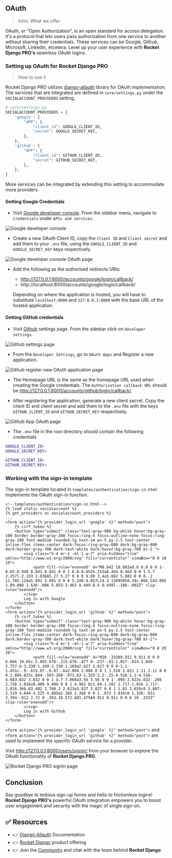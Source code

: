 ## OAuth

> Intro: What we offer

OAuth, or "Open Authorization", is an open standard for access delegation. It's a protocol that lets users pass authorization from one service to another without sharing their credentials. These services can be Google, Github, Microsoft, Linkedin, etcetera. Level up your user experience with **Rocket Django PRO's** seamless OAuth logins.


### Setting up OAuth for Rocket Django PRO

> How to use it 

Rocket Django PRO utilizes [django-allauth](https://docs.allauth.org/en/latest/installation/quickstart.html) library for OAuth implementation.
The services that are integrated are defined in `core/settings.py` under the `SOCIALACCOUNT_PROVIDERS` setting.

```py
# core/settings.py
SOCIALACCOUNT_PROVIDERS = {
    'google': {
        "APP": {
            "client_id": GOOGLE_CLIENT_ID,
            "secret": GOOGLE_SECRET_KEY,
        },
    },
    'github': {
        "APP": {
            "client_id": GITHUB_CLIENT_ID,
            "secret": GITHUB_SECRET_KEY,
        },
    },
}
```
More services can be integrated by extending this setting to accommodate more providers.


#### Getting Google Credentials

- Visit [Google developer console](https://console.cloud.google.com/). From the sidebar menu, navigate to `Credentials` under `APIs and services`.

![Google developer console](https://github.com/app-generator/dummy/assets/57325382/e63df707-d066-453e-a7d2-8ea5425ba85b)

- Create a new OAuth Client ID, copy the `Client ID` and `Client secret` and add them to your `.env` file, using the `GOOGLE_CLIENT_ID` and `GOOGLE_SECRET_KEY` keys respectively.

![Google developer console OAuth page](https://github.com/app-generator/dummy/assets/57325382/bbfaad26-2a4a-4876-bdc9-e23b1e88eaab)

- Add the following as the authorised redirects URIs:
    - http://127.0.0.1:8000/accounts/google/login/callback/
    - http://localhost:8000/accounts/google/login/callback/

    Depending on where the application is hosted, you will have to substitute `localhost:8000` and `127.0.0.1:8000` with the base URL of the hosted application.


#### Getting GitHub credentials

- Visit [Github](https://github.com/settings) settings page. From the sidebar click on `Developer settings`.

![Github settings page](https://github.com/app-generator/dummy/assets/57325382/abbea42b-c2d5-4981-ba41-dfc4920cbcc9)

- From the `Developer Settings`, go to `OAuth Apps` and Register a new application.

![Github register new OAuth application page](https://github.com/app-generator/dummy/assets/57325382/c92ba91d-d5da-4e48-854b-fd210f06e0ec)

- The Homepage URL is the same as the homepage URL used when creating the Google credentials. The `Authorization callback URL` should be http://127.0.0.1:8000/accounts/github/login/callback/.

- After registering the application, generate a new client secret. Copy the client ID and client secret and add them to the `.env` file with the keys `GITHUB_CLIENT_ID` and `GITHUB_SECRET_KEY` respectively.

![Github App OAuth page](https://github.com/app-generator/dummy/assets/57325382/1fd2387e-d884-4867-870f-5258dd0f77c3)

- The `.env` file in the root directory should contain the following credentials
```bash
GOOGLE_CLIENT_ID=
GOOGLE_SECRET_KEY=

GITHUB_CLIENT_ID=
GITHUB_SECRET_KEY=
```


### Working with the sign-in template
The sign-in template located in `templates/authentication/sign-in.html` implements the OAuth sign-in function.
```jinja
<!--templates/authentication/sign-in.html-->
{% load static socialaccount %}
{% get_providers as socialaccount_providers %}
...
<form action="{% provider_login_url 'google' %}" method="post">
    {% csrf_token %}
    <button type="submit" class="text-gray-900 bg-white hover:bg-gray-100 border border-gray-200 focus:ring-4 focus:outline-none focus:ring-gray-100 font-medium rounded-lg text-sm px-5 py-2.5 text-center inline-flex items-center dark:focus:ring-gray-600 dark:bg-gray-800 dark:border-gray-700 dark:text-white dark:hover:bg-gray-700 mr-2 ">
        <svg class="h-4 mr-1 -ml-1 w-7" aria-hidden="true" xmlns="http://www.w3.org/2000/svg" fill="currentColor" viewBox="0 0 18 19">
            <path fill-rule="evenodd" d="M8.842 18.083a8.8 8.8 0 0 1-8.65-8.948 8.841 8.841 0 0 1 8.8-8.652h.153a8.464 8.464 0 0 1 5.7 2.257l-2.193 2.038A5.27 5.27 0 0 0 9.09 3.4a5.882 5.882 0 0 0-.2 11.76h.124a5.091 5.091 0 0 0 5.248-4.057L14.3 11H9V8h8.34c.066.543.095 1.09.088 1.636-.086 5.053-3.463 8.449-8.4 8.449l-.186-.002Z" clip-rule="evenodd"/>
        </svg>
        Log in with Google
    </button>
</form>
<form action="{% provider_login_url 'github' %}" method="post">
    {% csrf_token %}
    <button type="submit" class="text-gray-900 bg-white hover:bg-gray-100 border border-gray-200 focus:ring-4 focus:outline-none focus:ring-gray-100 font-medium rounded-lg text-sm px-5 py-2.5 text-center inline-flex items-center dark:focus:ring-gray-600 dark:bg-gray-800 dark:border-gray-700 dark:text-white dark:hover:bg-gray-700 mr-2">
        <svg class="h-4 mr-1 -ml-1 w-7" aria-hidden="true" xmlns="http://www.w3.org/2000/svg" fill="currentColor" viewBox="0 0 20 20">
            <path fill-rule="evenodd" d="M10 .333A9.911 9.911 0 0 0 6.866 19.65c.5.092.678-.215.678-.477 0-.237-.01-1.017-.014-1.845-2.757.6-3.338-1.169-3.338-1.169a2.627 2.627 0 0 0-1.1-1.451c-.9-.615.07-.6.07-.6a2.084 2.084 0 0 1 1.518 1.021 2.11 2.11 0 0 0 2.884.823c.044-.503.268-.973.63-1.325-2.2-.25-4.516-1.1-4.516-4.9A3.832 3.832 0 0 1 4.7 7.068a3.56 3.56 0 0 1 .095-2.623s.832-.266 2.726 1.016a9.409 9.409 0 0 1 4.962 0c1.89-1.282 2.717-1.016 2.717-1.016.366.83.402 1.768.1 2.623a3.827 3.827 0 0 1 1.02 2.659c0 3.807-2.319 4.644-4.525 4.889a2.366 2.366 0 0 1 .673 1.834c0 1.326-.012 2.394-.012 2.72 0 .263.18.572.681.475A9.911 9.911 0 0 0 10 .333Z" clip-rule="evenodd"/>
        </svg>
        Log in with Github
    </button>
</form>
```

`<form action="{% provider_login_url 'google' %}" method="post">` and `<form action="{% provider_login_url 'github' %}" method="post">` are used to implement the specific OAuth service for a provider.

Visit http://127.0.0.1:8000/users/signin/ from your browser to explore the OAuth functionality of **Rocket Django PRO**.

![Rocket Django PRO signin page](https://github.com/app-generator/dummy/assets/57325382/8d96c33e-1c0b-4d19-8543-b84bc55e3338)


## Conclusion
Say goodbye to tedious sign-up forms and hello to frictionless logins! **Rocket Django PRO's** powerful OAuth integration empowers you to boost user engagement and security with the magic of single sign-on.


## ✅ Resources
- 👉 [Django-Allauth](https://docs.allauth.org/en/latest/introduction/index.html) Documentation
- 👉 [Rocket Django](https://docs.appseed.us/products/rocket/django/) product offering
- 👉 Join the [Community](https://discord.com/invite/fZC6hup) and chat with the team behind **Rocket Django**